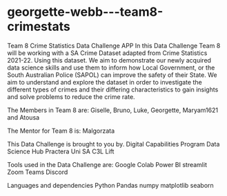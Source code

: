 # georgette-webb---team8-crimestats

Team 8 Crime Statistics Data Challenge APP
In this Data Challenge Team 8 will be working with a SA Crime Dataset adapted from Crime Statistics 2021-22. 
Using this dataset. We aim to demonstrate our newly acquired data science skills and use them to inform how Local Government, or the South Australian Police (SAPOL) can improve the safety of their State. We aim to understand and explore the dataset in order to investigate the different types of crimes and their differing characteristics to gain insights and solve problems to reduce the crime rate.

The Members in Team 8 are: Giselle, Bruno, Luke, Georgette, Maryam1621 and Atousa

The Mentor for Team 8 is: Malgorzata

This Data Challenge is brought to you by.
Digital Capabilities Program
Data Science Hub
Practera
Uni SA
C3L Lift


Tools used in the Data Challenge are:
Google Colab
Power BI
streamlit
Zoom
Teams
Discord

Languages and dependencies
Python
Pandas
numpy
matplotlib
seaborn

